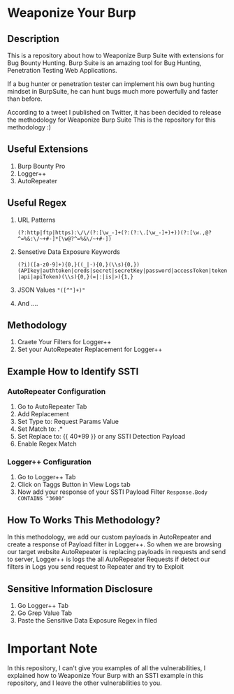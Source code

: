 # Weaponize Your Burp

## Description 
This is a repository about how to Weaponize Burp Suite with extensions for Bug Bounty Hunting.
Burp Suite is an amazing tool for Bug Hunting, Penetration Testing Web Applications.

If a bug hunter or penetration tester can implement his own bug hunting mindset in BurpSuite, he can hunt bugs much more powerfully and faster than before.

According to a tweet I published on Twitter, it has been decided to release the methodology for Weaponize Burp Suite This is the repository for this methodology :)

## Useful Extensions 

   1) Burp Bounty Pro
   2) Logger++ 
   3) AutoRepeater

## Useful Regex

   1) URL Patterns

      ```(?:http|ftp|https):\/\/(?:[\w_-]+(?:(?:\.[\w_-]+)+))(?:[\w.,@?^=%&:\/~+#-]*[\w@?^=%&\/~+#-])```
   2) Sensetive Data Exposure Keywords

      ```(?i)([a-z0-9]+){0,}((_|-){0,}(\\s){0,})(APIkey|authtoken|creds|secret|secretKey|password|accessToken|token|api|apiToken)(\\s){0,}(=|:|is|>){1,} ```
   3) JSON Values
      ```"([^"]+)"```

   4) And ....

## Methodology

   1) Craete Your Filters for Logger++
   2) Set your AutoRepeater Replacement for Logger++ 

## Example How to Identify SSTI

### AutoRepeater Configuration
   1) Go to AutoRepeater Tab
   2) Add Replacement 
   3) Set Type to:  Request Params Value
   4) Set Match to: .*
   5) Set Replace to: {{ 40*99 }} or any SSTI Detection Payload
   6) Enable Regex Match

 ### Logger++ Configuration 

   1) Go to Logger++ Tab 
   2) Click on Taggs Button in View Logs tab
   3) Now add your response of your SSTI Payload Filter
       ```Response.Body CONTAINS "3600"```

## How To Works This Methodology?
In this methodology, we add our custom payloads in AutoRepeater and create a response of Payload filter in Logger++.
So when we are browsing our target website AutoRepeater is replacing payloads in requests and send to server, Logger++ is logs the all AutoRepeater Requests if detect our filters in Logs you send request to Repeater and try to Exploit

## Sensitive Information Disclosure 

   1) Go Logger++ Tab
   2) Go Grep Value Tab
   3) Paste the Sensitive Data Exposure Regex in filed


# Important Note
In this repository, I can't give you examples of all the vulnerabilities, I explained how to Weaponize Your Burp with an SSTI example in this repository, and I leave the other vulnerabilities to you.


